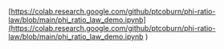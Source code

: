 [https://colab.research.google.com/github/ptcoburn/phi-ratio-law/blob/main/phi_ratio_law_demo.ipynb](https://colab.research.google.com/github/ptcoburn/phi-ratio-law/blob/main/phi_ratio_law_demo.ipynb
)


